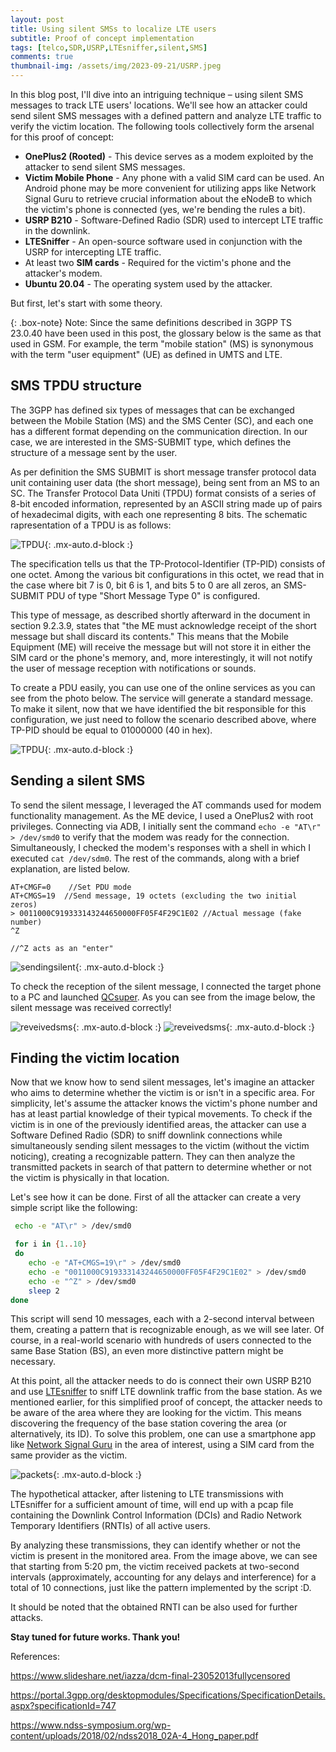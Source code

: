 ```yaml
---
layout: post
title: Using silent SMSs to localize LTE users
subtitle: Proof of concept implementation
tags: [telco,SDR,USRP,LTEsniffer,silent,SMS]
comments: true
thumbnail-img: /assets/img/2023-09-21/USRP.jpeg
---
```


In this blog post, I'll dive into an intriguing technique – using silent SMS messages to track LTE users' locations. We'll see how an attacker could send silent SMS messages with a defined pattern and analyze LTE traffic to verify the victim location. The following tools collectively form the arsenal for this proof of concept:

- **OnePlus2 (Rooted)** - This device serves as a modem exploited by the attacker to send silent SMS messages.
- **Victim Mobile Phone** - Any phone with a valid SIM card can be used. An Android phone may be more convenient for utilizing apps like Network Signal Guru to retrieve crucial information about the eNodeB to which the victim's phone is connected (yes, we're bending the rules a bit).
- **USRP B210** - Software-Defined Radio (SDR) used to intercept LTE traffic in the downlink.
- **LTESniffer** - An open-source software used in conjunction with the USRP for intercepting LTE traffic.
- At least two **SIM cards** - Required for the victim's phone and the attacker's modem.
- **Ubuntu 20.04** - The operating system used by the attacker.

But first, let's start with some theory.

{: .box-note}
Note:
Since the same definitions described in 3GPP TS 23.0.40 have been used in this post, the glossary below is the same as that used in GSM. For example, the term "mobile station" (MS) is synonymous with the term "user equipment" (UE) as defined in UMTS and LTE. 

## SMS TPDU structure

The 3GPP has defined six types of messages that can be exchanged between the Mobile Station (MS) and the SMS Center (SC), and each one has a different format depending on the communication direction. In our case, we are interested in the SMS-SUBMIT type, which defines the structure of a message sent by the user.

As per definition the SMS SUBMIT is short message transfer protocol data unit containing user data (the short message), being sent from an MS to an SC.
The Transfer Protocol Data Uniti (TPDU) format consists of a series of 8-bit encoded information, represented by an ASCII string made up of pairs of hexadecimal digits, with each one representing 8 bits. The schematic rapresentation of a TPDU is as follows:


![TPDU](/assets/img/2023-09-21/TPDU.png){: .mx-auto.d-block :}

The specification tells us that the TP-Protocol-Identifier (TP-PID) consists of one octet. Among the various bit configurations in this octet, we read that in the case where bit 7 is 0, bit 6 is 1, and bits 5 to 0 are all zeros, an SMS-SUBMIT PDU of type "Short Message Type 0" is configured.

This type of message, as described shortly afterward in the document in section 9.2.3.9, states that "the ME must acknowledge receipt of the short message but shall discard its contents." This means that the Mobile Equipment (ME) will receive the message but will not store it in either the SIM card or the phone's memory, and, more interestingly, it will not notify the user of message reception with notifications or sounds.


To create a PDU easily, you can use one of the online services as you can see from the photo below. The service will generate a standard message. To make it silent, now that we have identified the bit responsible for this configuration, we just need to follow the scenario described above, where TP-PID should be equal to 01000000 (40 in hex).

![TPDU](/assets/img/2023-09-21/build_SMS-PDU.png){: .mx-auto.d-block :}


## Sending a silent SMS

To send the silent message, I leveraged the AT commands used for modem functionality management. As the ME device, I used a OnePlus2 with root privileges. Connecting via ADB, I initially sent the command `echo -e "AT\r" > /dev/smd0` to verify that the modem was ready for the connection. Simultaneously, I checked the modem's responses with a shell in which I executed `cat /dev/sdm0`. The rest of the commands, along with a brief explanation, are listed below.


~~~
AT+CMGF=0    //Set PDU mode          
AT+CMGS=19  //Send message, 19 octets (excluding the two initial zeros) 
> 0011000C919333143244650000FF05F4F29C1E02 //Actual message (fake number)
^Z

//^Z acts as an "enter"
~~~

![sendingsilent](/assets/img/2023-09-21/sending_silent_SMS.jpeg){: .mx-auto.d-block :}


To check the reception of the silent message, I connected the target phone to a PC and launched [QCsuper](https://github.com/P1sec/QCSuper). As you can see from the image below, the silent message was received correctly!

![reveivedsms](/assets/img/2023-09-21/received_silent_SMS2.jpeg){: .mx-auto.d-block :}
![reveivedsms](/assets/img/2023-09-21/received_silent_SMS.jpeg){: .mx-auto.d-block :}

## Finding the victim location

Now that we know how to send silent messages, let's imagine an attacker who aims to determine whether the victim is or isn't in a specific area. For simplicity, let's assume the attacker knows the victim's phone number and has at least partial knowledge of their typical movements. To check if the victim is in one of the previously identified areas, the attacker can use a Software Defined Radio (SDR) to sniff downlink connections while simultaneously sending silent messages to the victim (without the victim noticing), creating a recognizable pattern. They can then analyze the transmitted packets in search of that pattern to determine whether or not the victim is physically in that location.

Let's see how it can be done. First of all the attacker can create a very simple script like the following:

```bash
 echo -e "AT\r" > /dev/smd0

 for i in {1..10}
 do
    echo -e "AT+CMGS=19\r" > /dev/smd0
    echo -e "0011000C919333143244650000FF05F4F29C1E02" > /dev/smd0
    echo -e "^Z" > /dev/smd0
    sleep 2
done

```

This script will send 10 messages, each with a 2-second interval between them, creating a pattern that is recognizable enough, as we will see later. Of course, in a real-world scenario with hundreds of users connected to the same Base Station (BS), an even more distinctive pattern might be necessary.

At this point, all the attacker needs to do is connect their own USRP B210 and use [LTEsniffer](https://github.com/SysSec-KAIST/LTESniffer) to sniff LTE downlink traffic from the base station. As we mentioned earlier, for this simplified proof of concept, the attacker needs to be aware of the area where they are looking for the victim. This means discovering the frequency of the base station covering the area (or alternatively, its ID). To solve this problem, one can use a smartphone app like [Network Signal Guru](https://play.google.com/store/apps/details?id=com.qtrun.QuickTest&hl=it&gl=US) in the area of interest, using a SIM card from the same provider as the victim.


![packets](/assets/img/2023-09-21/packets.jpeg){: .mx-auto.d-block :}


The hypothetical attacker, after listening to LTE transmissions with LTEsniffer for a sufficient amount of time, will end up with a pcap file containing the Downlink Control Information (DCIs) and Radio Network Temporary Identifiers (RNTIs) of all active users.


By analyzing these transmissions, they can identify whether or not the victim is present in the monitored area. From the image above, we can see that starting from 5:20 pm, the victim received packets at two-second intervals (approximately, accounting for any delays and interference) for a total of 10 connections, just like the pattern implemented by the script :D.

It should be noted that the obtained RNTI can be also used for further attacks.

**Stay tuned for future works. Thank you!**

References:

https://www.slideshare.net/iazza/dcm-final-23052013fullycensored

https://portal.3gpp.org/desktopmodules/Specifications/SpecificationDetails.aspx?specificationId=747

https://www.ndss-symposium.org/wp-content/uploads/2018/02/ndss2018_02A-4_Hong_paper.pdf





